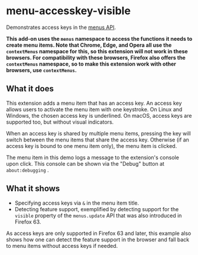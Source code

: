 # menu-accesskey-visible

Demonstrates access keys in the [menus API](https://developer.mozilla.org/en-US/Add-ons/WebExtensions/API/menus/).

**This add-on uses the `menus` namespace to access the functions it needs to create menu items. Note that Chrome, Edge, and Opera all use the `contextMenus` namespace for this, so this extension will not work in these browsers. For compatibility with these browsers, Firefox also offers the `contextMenus` namespace, so to make this extension work with other browsers, use `contextMenus`.**

## What it does

This extension adds a menu item that has an access key.
An access key allows users to activate the menu item with one keystroke.
On Linux and Windows, the chosen access key is underlined.
On macOS, access keys are supported too, but without visual indicators.

When an access key is shared by multiple menu items, pressing the key
will switch between the menu items that share the access key. Otherwise
(if an access key is bound to one menu item only), the menu item is clicked.

The menu item in this demo logs a message to the extension's console upon
click. This console can be shown via the "Debug" button at `about:debugging` .

## What it shows

* Specifying access keys via `&` in the menu item title.
* Detecting feature support, exemplified by detecting support for the `visible`
  property of the `menus.update` API that was also introduced in Firefox 63.

As access keys are only supported in Firefox 63 and later, this example also
shows how one can detect the feature support in the browser and fall back to
menu items without access keys if needed.
